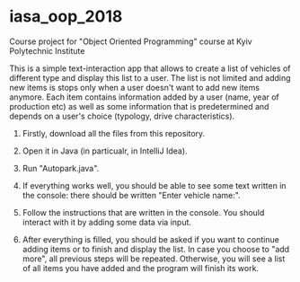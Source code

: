 # iasa_oop_2018
Course project for "Object Oriented Programming" course at Kyiv Polytechnic Institute

This is a simple text-interaction app that allows to create a list of vehicles of different type and display this list to a user. The list is not limited and adding new items is stops only when a user doesn't want to add new items anymore. Each item contains information added by a user (name, year of production etc) as well as some information that is predetermined and depends on a user's choice (typology, drive characteristics).

1. Firstly, download all the files from this repository.

2. Open it in Java (in particualr, in IntelliJ Idea).
3. Run "Autopark.java".
4. If everything works well, you should be able to see some text written in the console: there should be written "Enter vehicle name:". 
5. Follow the instructions that are written in the console. You should interact with it by adding some data via input.
6. After everything is filled, you should be asked if you want to continue adding items or to finish and display the list. In case you choose to "add more", all previous steps will be repeated. Otherwise, you will see a list of all items you have added and the program will finish its work.
